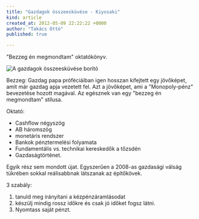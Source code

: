 ```yaml
---
title: "Gazdagok összeesküvése - Kiyosaki"
kind: article
created_at: 2012-05-09 22:22:22 +0000
author: "Takács Ottó"
published: true

---
```

"Bezzeg én megmondtam" oktatókönyv.

![A gazdagok  összeesküvése boritó](http://static.polc.hu/products/00/70/92/709276.jpg)

Bezzeg: Gazdag papa próféciáiban igen hosszan kifejtett egy jövőképet, amit már gazdag apja vezetett fel. Azt a jövőképet, ami a "Monopoly-pénz" bevezetése hozott magával. Az egésznek van egy "bezzeg én megmondtam" stílusa.

Oktató:


- Cashflow négyszög
- AB háromszög
- monetáris rendszer
- Bankok pénztermelési folyamata
- Fundamentális vs. technikai kereskedők a tőzsdén
- Gazdaságtörténet.

Egyik rész sem mondott újat. Egyszerűen a 2008-as gazdasági válság tükrében sokkal reálisabbnak látszanak az építőkövek.

3 szabály:

1. tanuld meg irányítani a kézpénzáramlásodat
2. készülj mindig rossz időkre és csak jó időket fogsz látni.
3. Nyomtass saját pénzt.


<div class='old-comments'></div>